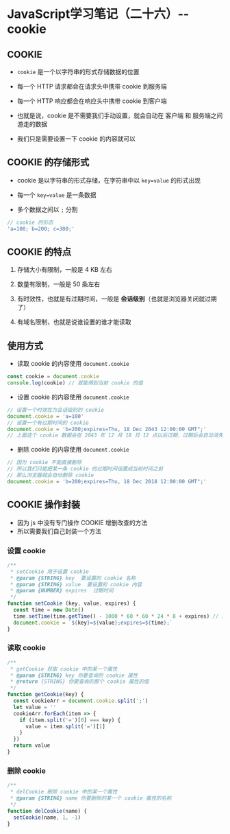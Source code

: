 <!--  -->
# JavaScript学习笔记（二十六）-- cookie

## **COOKIE**

- `cookie` 是一个以字符串的形式存储数据的位置
- 每一个 HTTP 请求都会在请求头中携带 cookie 到服务端

- 每一个 HTTP 响应都会在响应头中携带 cookie 到客户端
- 也就是说，cookie 是不需要我们手动设置，就会自动在 客户端 和 服务端之间游走的数据

- 我们只是需要设置一下 cookie 的内容就可以

## **COOKIE 的存储形式**

- cookie 是以字符串的形式存储，在字符串中以 `key=value` 的形式出现
- 每一个 `key=value` 是一条数据

- 多个数据之间以 `;` 分割

```js
// cookie 的形态
'a=100; b=200; c=300;'
```

## **COOKIE 的特点**

1. 存储大小有限制，一般是 4 KB 左右
2. 数量有限制，一般是 50 条左右

1. 有时效性，也就是有过期时间，一般是 **会话级别**（也就是浏览器关闭就过期了）
2. 有域名限制，也就是说谁设置的谁才能读取

## **使用方式**

- 读取 cookie 的内容使用 `document.cookie`

```js
const cookie = document.cookie
console.log(cookie) // 就能得到当前 cookie 的值
```

- 设置 cookie 的内容使用 `document.cookie`

```js
// 设置一个时效性为会话级别的 cookie
document.cookie = 'a=100'
// 设置一个有过期时间的 cookie
document.cookie = 'b=200;expires=Thu, 18 Dec 2043 12:00:00 GMT";'
// 上面这个 cookie 数据会在 2043 年 12 月 18 日 12 点以后过期，过期后会自动消失
```

- 删除 cookie 的内容使用 `document.cookie`

```js
// 因为 cookie 不能直接删除
// 所以我们只能把某一条 cookie 的过期时间设置成当前时间之前
// 那么浏览器就会自动删除 cookie
document.cookie = 'b=200;expires=Thu, 18 Dec 2018 12:00:00 GMT";'
```

## **COOKIE 操作封装**

- 因为 js 中没有专门操作 COOKIE 增删改查的方法
- 所以需要我们自己封装一个方法

### **设置 cookie**

```js
/**
 * setCookie 用于设置 cookie
 * @param {STRING} key  要设置的 cookie 名称
 * @param {STRING} value  要设置的 cookie 内容
 * @param {NUMBER} expires  过期时间
 */
function setCookie (key, value, expires) {
  const time = new Date()
  time.setTime(time.getTime() - 1000 * 60 * 60 * 24 * 8 + expires) // 用于设置过期时间
  document.cookie = `${key}=${value};expires=${time};`
}
```

### **读取 cookie**

```js
/**
 * getCookie 获取 cookie 中的某一个属性
 * @param {STRING} key 你要查询的 cookie 属性
 * @return {STRING} 你要查询的那个 cookie 属性的值
 */
function getCookie(key) {
  const cookieArr = document.cookie.split(';')
  let value = ''
  cookieArr.forEach(item => {
    if (item.split('=')[0] === key) {
      value = item.split('=')[1]
    }
  })
  return value
}
```

### **删除 cookie**

```js
/**
 * delCookie 删除 cookie 中的某一个属性
 * @param {STRING} name 你要删除的某一个 cookie 属性的名称
 */
function delCookie(name) {
  setCookie(name, 1, -1)
}
```